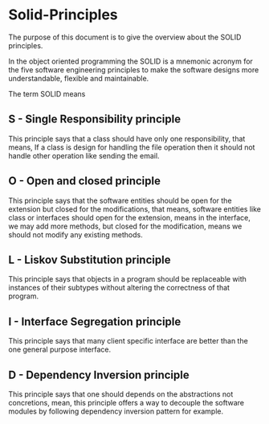 # Solid-Principles

The purpose of this document is to give the overview about the SOLID principles.

In the object oriented programming the SOLID is a mnemonic acronym for the five software engineering principles to make the software designs more understandable, flexible and maintainable.

The term SOLID means

## S - Single Responsibility principle
This principle says that a class should have only one responsibility, that means, If a class is design for handling the file operation then it should not handle other operation like sending the email.

## O - Open and closed principle
This principle says that the software entities should be open for the extension but closed for the modifications, that means, software entities like class or interfaces should open for the extension, means in the interface, we may add more methods, but closed for the modification, means we should not modify any existing methods.

## L - Liskov Substitution principle
This principle says that objects in a program should be replaceable with instances of their subtypes without altering the correctness of that program.

## I - Interface Segregation principle
This principle says that many client specific interface are better than the one general purpose interface.

## D - Dependency Inversion principle
This principle says that one should depends on the abstractions not concretions, mean, this principle offers a way to decouple the software modules by following dependency inversion pattern for example.
